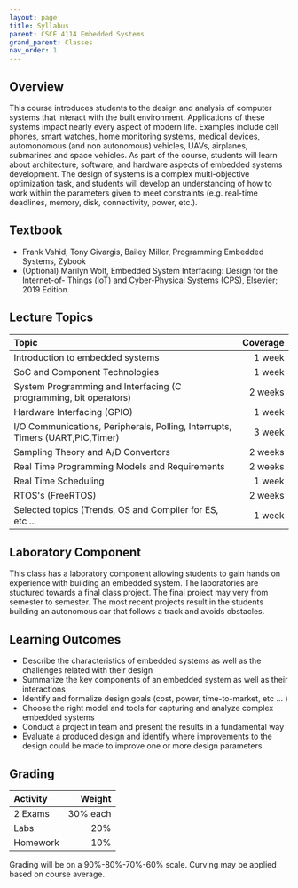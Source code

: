 ```yaml
---
layout: page
title: Syllabus
parent: CSCE 4114 Embedded Systems
grand_parent: Classes
nav_order: 1
---
```


## Overview
This course introduces students to the design and analysis of computer systems that interact with the built environment. Applications of these systems impact nearly 
every aspect of modern life. Examples include cell phones, smart watches, home monitoring systems, medical devices, automonomous (and non autonomous) vehicles, UAVs, airplanes, submarines and space vehicles.  As part of the course, students will learn about architecture, software, and hardware aspects of embedded systems development. The design of systems is a complex multi-objective optimization task, and students will develop an understanding of how to work within the parameters given to meet constraints (e.g. real-time deadlines, memory, disk, connectivity, power, etc.). 

## Textbook
- Frank Vahid, Tony Givargis, Bailey Miller, Programming Embedded Systems, Zybook
- (Optional) Marilyn Wolf, Embedded System Interfacing: Design for the Internet-of- Things (loT) and Cyber-Physical Systems (CPS), Elsevier; 2019 Edition.

## Lecture Topics
| Topic | Coverage |
| :----------- | --------------------:|
| Introduction to embedded systems |1 week |
| SoC and Component Technologies | 1 week |
| System Programming and Interfacing (C programming, bit operators)| 2 weeks |
| Hardware Interfacing (GPIO) | 1 week |
| I/O Communications, Peripherals, Polling, Interrupts, Timers (UART,PIC,Timer)  | 3 week|
| Sampling Theory and A/D Convertors | 2 weeks|
| Real Time Programming Models and Requirements  |2 weeks|
| Real Time Scheduling | 1 week |
| RTOS's (FreeRTOS)| 2 weeks |
| Selected topics (Trends, OS and Compiler for ES, etc ... | 1 week |

## Laboratory Component
This class has a laboratory component allowing students to gain hands on experience with building an embedded system.  The laboratories are stuctured towards a final class project.   The final project may very from semester to semester.  The most recent projects result in the students building an autonomous car that follows a track and avoids obstacles.

## Learning Outcomes
- Describe the characteristics of embedded systems as well as the challenges related with their design
- Summarize the key components of an embedded system as well as their interactions
- Identify and formalize design goals (cost, power, time-to-market, etc ... )
- Choose the right model and tools for capturing and analyze complex embedded systems
- Conduct a project in team and present the results in a fundamental way
- Evaluate a produced design and identify where improvements to the design could be made to improve one or more design parameters

## Grading
| Activity | Weight |
|:----- | -----:|
| 2 Exams | 30% each |
| Labs    | 20% |
| Homework | 10% |

Grading will be on a 90%-80%-70%-60% scale.  Curving may be applied based on course average.
